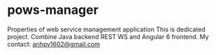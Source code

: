 # pows-manager
Properties of web service management application
This is dedicated project. Combine Java backend REST WS and Angular 6 frontend.
My contact: anhpv1602@gmail.com
